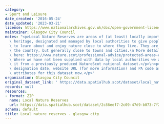 ```yaml
---
category:
- Sport and Leisure
date_created: '2016-05-24'
date_updated: '2023-03-21'
license: https://www.nationalarchives.gov.uk/doc/open-government-licence/version/3/
maintainer: Glasgow City Council
notes: "<p>Local Nature Reserves are areas of (at least) locally important natural\
  \ heritage, designated and managed by local authorities to give people better opportunities\
  \ to learn about and enjoy nature close to where they live. They are found across\
  \ the country, but generally close to towns and cities.\n More details are available\
  \ here: https://www.nature.scot/professional-advice/protected-areas-and-species/protected-areas/local-designations/local-nature-reserves\n\
  \ Where we have not been supplied with data by local authorities we are extracting\
  \ it from a previously produced NatureScot national dataset.</p>\n<p>Site name,\
  \ designation date, website URL (for more information) and PA code are all mandatory\
  \ attributes for this dataset now.</p>"
organization: Glasgow City Council
original_dataset_link: ' https://data.spatialhub.scot/dataset/local_nature_reserves-gc'
records: null
resources:
- format: ZIP
  name: Local Nature Reserves
  url: https://data.spatialhub.scot/dataset/2c86eef7-2c09-47d9-b073-7f28d9e26441/resource/ddd58c7c-42be-4d1f-a167-0c2d1194001a/download/localnaturereserves.zip
schema: default
title: Local nature reserves - glasgow city
---
```

